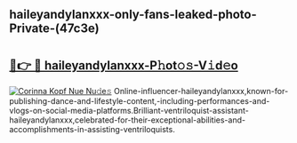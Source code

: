 ## haileyandylanxxx-only-fans​-leaked-photo​-Private-(47c3e)


# <h2><a href="https://mediaupload.pro?title=haileyandylanxxx&ref=git">🔗👉 🔴 haileyandylanxxx-P𝚑ot𝚘𝚜-V𝚒d𝚎o</a></h2>

[![Corinna Kopf Nue Nu𝚍e𝚜](https://i.imgur.com/0qMVB7G.gif)](https://mediaupload.pro?title=haileyandylanxxx&ref=git)
Online-influencer-haileyandylanxxx,known-for-publishing-dance-and-lifestyle-content,-including-performances-and-vlogs-on-social-media-platforms.Brilliant-ventriloquist-assistant-haileyandylanxxx,celebrated-for-their-exceptional-abilities-and-accomplishments-in-assisting-ventriloquists.  